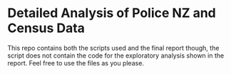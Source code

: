 # Detailed Analysis of Police NZ and Census Data
This repo contains both the scripts used and the final report though, the script does not contain the code for the exploratory analysis shown in the report. Feel free to use the files as you please.
